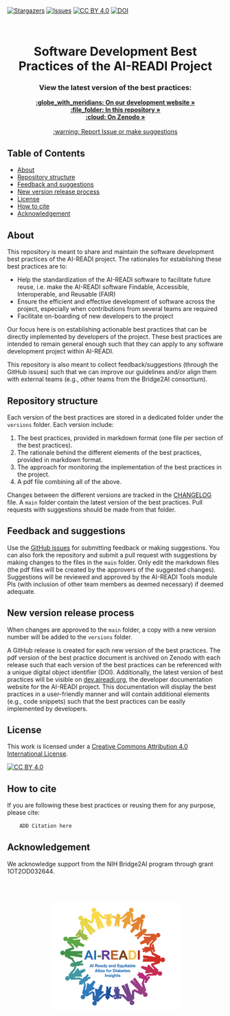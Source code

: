 [![Stargazers][stars-shield]][stars-url]
[![Issues][issues-shield]][issues-url]
[![CC BY 4.0][cc-by-shield]][cc-by]
[![DOI]()]()

[stars-shield]: https://img.shields.io/github/stars/AI-READI/software-dev-best-practices.svg?style=flat-square
[stars-url]: https://github.com/AI-READI/software-dev-best-practices/stargazers
[issues-shield]: https://img.shields.io/github/issues/AI-READI/software-dev-best-practices.svg?style=flat-square
[issues-url]: https://github.com/fairdataihub/AI-READI/software-dev-best-practices/issues
[cc-by]: http://creativecommons.org/licenses/by/4.0/
[cc-by-image]: https://i.creativecommons.org/l/by/4.0/88x31.png
[cc-by-shield]: https://img.shields.io/badge/License-CC%20BY%204.0-lightgrey.svg

<!-- HEADER -->
<br />
<p align="center">

  <h1 align="center"> Software Development Best Practices of the AI-READI Project </h1>
  <h3 align="center"> View the latest version of the best practices: </h3>
  <p align="center">
    <a href="https://dev.aireadi.org"><strong> :globe_with_meridians: On our development website » </strong></a>
    <br />
    <a href="https://github.com/AI-READI/software-dev-best-practices/versions"><strong> :file_folder: In this repository »</strong></a>
    <br />
    <a href="https://zenodo.org"><strong> :cloud: On Zenodo » </strong></a>
    <br />
    <br />
    <a href="https://github.com/AI-READI/software-dev-best-practices/issues/new">:warning: Report Issue or make suggestions</a>
  </p>
</p>

<!-- TABLE OF CONTENTS -->

## Table of Contents

- [About](#about)
- [Repository structure](#repository-structure)
- [Feedback and suggestions](#feedback-and-suggestions)
- [New version release process](#new-version-release-process)
- [License](#license)
- [How to cite](#how-to-cite)
- [Acknowledgement](#acknowledgement)

## About
This repository is meant to share and maintain the software development best practices of the AI-READI project. The rationales for establishing these best practices are to:
- Help the standardization of the AI-READI software to facilitate future reuse, i.e. make the AI-READI software Findable, Accessible, Interoperable, and Reusable (FAIR)
- Ensure the efficient and effective development of software across the project, especially when contributions from several teams are required
- Facilitate on-boarding of new developers to the project

Our focus here is on establishing actionable best practices that can be directly implemented by developers of the project. These best practices are intended to remain general enough such that they can apply to any software development project within AI-READI.

This repository is also meant to collect feedback/suggestions (through the GitHub issues) such that we can improve our guidelines and/or align them with external teams (e.g., other teams from the Bridge2AI consortium).

## Repository structure
Each version of the best practices are stored in a dedicated folder under the `versions` folder. Each version include:
1. The best practices, provided in markdown format (one file per section of the best practices).
2. The rationale behind the different elements of the best practices, provided in markdown format.
3. The approach for monitoring the implementation of the best practices in the project.
4. A pdf file combining all of the above.

Changes between the different versions are tracked in the [CHANGELOG](https://github.com/fairdataihub/FAIR-BioRS-guidelines/blob/main/CHANGELOG.md) file. A `main` folder contain the latest version of the best practices. Pull requests with suggestions should be made from that folder.

## Feedback and suggestions
Use the [GitHub issues](https://github.com/AI-READI/software-dev-best-practices/issues) for submitting feedback or making suggestions. You can also fork the repository and submit a pull request with suggestions by making changes to the files in the `main` folder. Only edit the markdown files (the pdf files will be created by the approvers of the suggested changes). Suggestions will be reviewed and approved by the AI-READI Tools module PIs (with inclusion of other team members as deemed necessary) if deemed adequate. 

## New version release process
When changes are approved to the `main` folder, a copy with a new version number will be added to the `versions` folder.

A GitHub release is created for each new version of the best practices. The pdf version of the best practice document is archived on Zenodo with each release such that each version of the best practices can be referenced with a unique digital object identifier (DOI). Additionally, the latest version of best practices will be visible on [dev.aireadi.org](http://dev.aireadi.org), the developer documentation website for the AI-READI project. This documentation will display the best practices in a user-friendly manner and will contain additional elements (e.g., code snippets) such that the best practices can be easily implemented by developers.

## License
This work is licensed under a
[Creative Commons Attribution 4.0 International License][cc-by].

[![CC BY 4.0][cc-by-image]][cc-by]

[cc-by]: http://creativecommons.org/licenses/by/4.0/
[cc-by-image]: https://i.creativecommons.org/l/by/4.0/88x31.png


## How to cite
If you are following these best practices or reusing them for any purpose, please cite:
```bash
    ADD Citation here
```

## Acknowledgement
We acknowledge support from the NIH Bridge2AI program through grant 1OT2OD032644.

<p align="center">
  <br/>
  <br/>
  <br/>
  <a href="#">
    <img src="https://github.com/AI-READI/AI-READI-logo/blob/main/logo/png/option2.png" alt="Logo" width="300">
  </a>
</p>  
  
